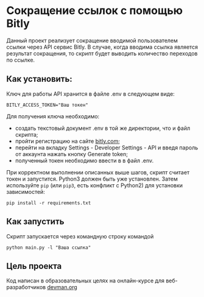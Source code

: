 # Сокращение ссылок с помощью Bitly
 Данный проект реализует сокращение вводимой пользователем ссылки через API сервис Bitly. В случае, когда вводима ссылка является результат сокращения, то скрипт будет выводить количество переходов по ссылке.
## Как установить:
Ключ для работы API хранится в файле .env в следующем виде:
```
BITLY_ACCESS_TOKEN="Ваш токен" 
```
Для получения ключа необходимо: 
- создать текстовый документ .env в той же директории, что и файл скрипта;
- пройти регистрацию на сайте [bitly.com](https://www.bitly.com/);
- перейти на вкладку Settings - Developer Settings - API и введя пароль от аккаунта нажать кнопку Generate token;
- полученный токен необходимо ввести в в файл .env. 

При корректном выполнении описанных выше шагов, скрипт считает токен и запустится.
Python3 должен быть уже установлен. Затем используйте `pip` (или `pip3`, есть конфликт с Python2) для установки зависимостей:
```
pip install -r requirements.txt
```
## Как запустить

Скрипт запускается через командную строку командой 
```
python main.py -l "Ваша ссылка"
```
## Цель проекта 
Код написан в образовательных целях на онлайн-курсе для веб-разработчиков [devman.org](https://dvmn.org/)
